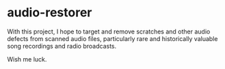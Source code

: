 # audio-restorer

With this project, 
I hope to target and remove scratches and other audio defects from scanned audio files, 
particularly rare and historically valuable song recordings and radio broadcasts.

Wish me luck.
